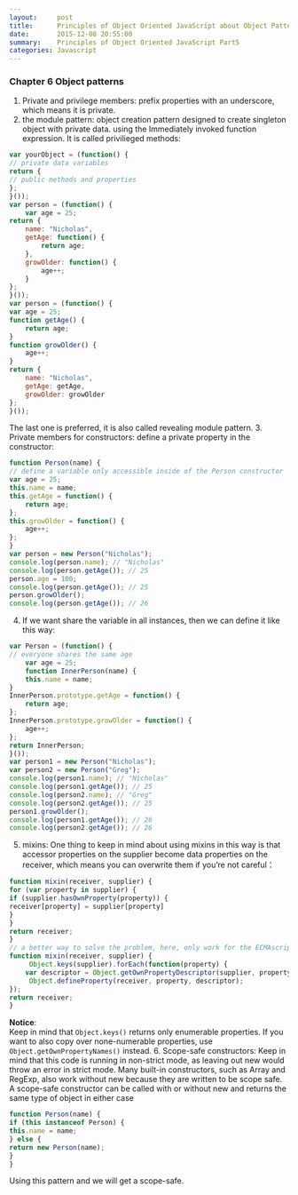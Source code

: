 ```yaml
---
layout:     post
title:      Principles of Object Oriented JavaScript about Object Pattern
date:       2015-12-08 20:55:00
summary:    Principles of Object Oriented JavaScript Part5
categories: Javascript
---
```


### Chapter 6 Object patterns
1. Private and privilege members: prefix properties with an underscore, which means it is private.
2. the module pattern: object creation pattern designed to create singleton object with private data. using the Immediately invoked function expression. It is called privilieged methods:

```js
var yourObject = (function() {
// private data variables
return {
// public methods and properties
};
}());
var person = (function() {
    var age = 25;
return {
    name: "Nicholas",
    getAge: function() {
        return age;
    },
    growOlder: function() {
        age++;
    }
};
}());
var person = (function() {
var age = 25;
function getAge() {
    return age;
}
function growOlder() {
    age++;
}
return {
    name: "Nicholas",
    getAge: getAge,
    growOlder: growOlder
};
}());
```
The last one is preferred, it is also called revealing module pattern.
3. Private members for constructors: define a private property in the constructor:

```js
function Person(name) {
// define a variable only accessible inside of the Person constructor
var age = 25;
this.name = name;
this.getAge = function() {
    return age;
};
this.growOlder = function() {
    age++;
};
}
var person = new Person("Nicholas");
console.log(person.name); // "Nicholas"
console.log(person.getAge()); // 25
person.age = 100;
console.log(person.getAge()); // 25
person.growOlder();
console.log(person.getAge()); // 26
```
4. If we want share the variable in all instances, then we can define it like this way:

```js
var Person = (function() {
// everyone shares the same age
    var age = 25;
    function InnerPerson(name) {
    this.name = name;
}
InnerPerson.prototype.getAge = function() {
    return age;
};
InnerPerson.prototype.growOlder = function() {
    age++;
};
return InnerPerson;
}());
var person1 = new Person("Nicholas");
var person2 = new Person("Greg");
console.log(person1.name); // "Nicholas"
console.log(person1.getAge()); // 25
console.log(person2.name); // "Greg"
console.log(person2.getAge()); // 25
person1.growOlder();
console.log(person1.getAge()); // 26
console.log(person2.getAge()); // 26
```
5. mixins: One thing to keep in mind about using mixins in this way is that accessor properties on the supplier become data properties on the receiver, which means you can overwrite them if you’re not careful：

```js
function mixin(receiver, supplier) {
for (var property in supplier) {
if (supplier.hasOwnProperty(property)) {
receiver[property] = supplier[property]
}
}
return receiver;
}
// a better way to solve the problem, here, only work for the ECMAscript5
function mixin(receiver, supplier) {
     Object.keys(supplier).forEach(function(property) {
    var descriptor = Object.getOwnPropertyDescriptor(supplier, property);
     Object.defineProperty(receiver, property, descriptor);
});
return receiver;
}
```
**Notice**:   
Keep in mind that `Object.keys()` returns only enumerable properties. If you want to also copy over none-numerable properties, use `Object.getOwnPropertyNames()` instead.
6. Scope-safe constructors: Keep in mind that this code is running in non-strict mode, as leaving out new would throw an error in strict mode. Many built-in constructors, such as Array and RegExp, also work without new because they are written to be scope safe. A scope-safe constructor can be called with or without new and returns the same type of object in either case

```js
function Person(name) {
if (this instanceof Person) {
this.name = name;
} else {
return new Person(name);
}
}
```
Using this pattern and we will get a scope-safe. 